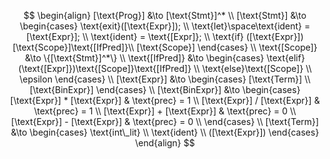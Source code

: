 $$
\begin{align}
    [\text{Prog}] &\to [\text{Stmt}]^* \\
    [\text{Stmt}] &\to
    \begin{cases}
        \text{exit}([\text{Expr}]); \\
        \text{let}\space\text{ident} = [\text{Expr}]; \\
        \text{ident} = \text{[Expr]}; \\
        \text{if} ([\text{Expr}])[\text{Scope}]\text{[IfPred]}\\
        [\text{Scope}]
    \end{cases} \\
    \text{[Scope]} &\to \{[\text{Stmt}]^*\} \\
    \text{[IfPred]} &\to 
    \begin{cases}
        \text{elif}(\text{[Expr]})\text{[Scope]}\text{[IfPred]} \\
        \text{else}\text{[Scope]} \\
        \epsilon
    \end{cases} \\
    [\text{Expr}] &\to
    \begin{cases}
        [\text{Term}] \\
        [\text{BinExpr}]
    \end{cases} \\
    [\text{BinExpr}] &\to
    \begin{cases}
        [\text{Expr}] * [\text{Expr}] & \text{prec} = 1 \\
        [\text{Expr}] / [\text{Expr}] & \text{prec} = 1 \\
        [\text{Expr}] + [\text{Expr}] & \text{prec} = 0 \\
        [\text{Expr}] - [\text{Expr}] & \text{prec} = 0 \\
    \end{cases} \\ 
    [\text{Term}] &\to
    \begin{cases}
        \text{int\_lit} \\
        \text{ident} \\
        ([\text{Expr}])
    \end{cases}
\end{align}
$$